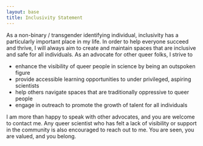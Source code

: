 ```yaml
---
layout: base
title: Inclusivity Statement
---
```


As a non-binary / transgender identifying individual, inclusivity has a particularly important place in my life. In order to help everyone succeed and thrive, I will always aim to create and maintain spaces that are inclusive and safe for all individuals. As an advocate for other queer folks, I strive to
- enhance the visibility of queer people in science by being an outspoken figure
- provide accessible learning opportunities to under privileged, aspiring scientists
- help others navigate spaces that are traditionally oppressive to queer people
- engage in outreach to promote the growth of talent for all individuals

I am more than happy to speak with other advocates, and you are welcome to contact me. Any queer scientist who has felt a lack of visibility or support in the community is also encouraged to reach out to me. You are seen, you are valued, and you belong. 

